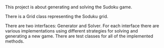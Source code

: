 This project is about generating and solving the Sudoku game.

There is a Grid class representing the Soduku grid.

There are two interfaces: Generator and Solver. For each interface there are various implementations using different strategies for solving and generating a new game. There are test classes for all of the implemented methods. 

